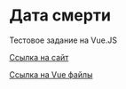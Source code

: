 # Дата смерти

Тестовое задание на Vue.JS

[Ссылка на сайт](https://veles-pan.github.io/death-date/)

[Ссылка на Vue файлы](https://github.com/Veles-Pan/death-date/tree/Vue-code)

